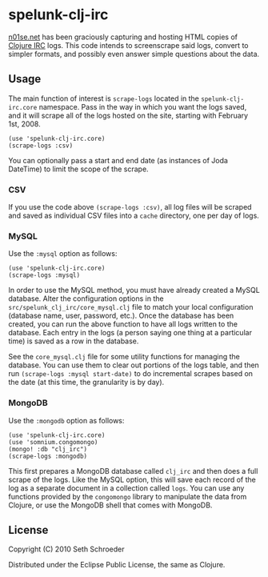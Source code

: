 # spelunk-clj-irc

[n01se.net](http://clojure-log.n01se.net/) has been graciously capturing and hosting HTML copies of [Clojure IRC](irc://irc.freenode.net/#clojure) logs. This code intends to screenscrape said logs, convert to simpler formats, and possibly even answer simple questions about the data.

## Usage

The main function of interest is `scrape-logs` located in the `spelunk-clj-irc.core` namespace. Pass in the way in which you want the logs saved, and it will scrape all of the logs hosted on the site, starting with February 1st, 2008.

    (use 'spelunk-clj-irc.core)
    (scrape-logs :csv)

You can optionally pass a start and end date (as instances of Joda DateTime) to limit the scope of the scrape.

### CSV

If you use the code above `(scrape-logs :csv)`, all log files will be scraped and saved as individual CSV files into a `cache` directory, one per day of logs.

### MySQL

Use the `:mysql` option as follows:

    (use 'spelunk-clj-irc.core)
    (scrape-logs :mysql)

In order to use the MySQL method, you must have already created a MySQL database. Alter the configuration options in the `src/spelunk_clj_irc/core_mysql.clj` file to match your local configuration (database name, user, password, etc.). Once the database has been created, you can run the above function to have all logs written to the database. Each entry in the logs (a person saying one thing at a particular time) is saved as a row in the database.

See the `core_mysql.clj` file for some utility functions for managing the database. You can use them to clear out portions of the logs table, and then run `(scrape-logs :mysql start-date)` to do incremental scrapes based on the date (at this time, the granularity is by day).

### MongoDB

Use the `:mongodb` option as follows:

    (use 'spelunk-clj-irc.core)
    (use 'somnium.congomongo)
    (mongo! :db "clj_irc")
    (scrape-logs :mongodb)

This first prepares a MongoDB database called `clj_irc` and then does a full scrape of the logs. Like the MySQL option, this will save each record of the log as a separate document in a collection called `logs`. You can use any functions provided by the `congomongo` library to manipulate the data from Clojure, or use the MongoDB shell that comes with MongoDB.

## License

Copyright (C) 2010 Seth Schroeder

Distributed under the Eclipse Public License, the same as Clojure.
